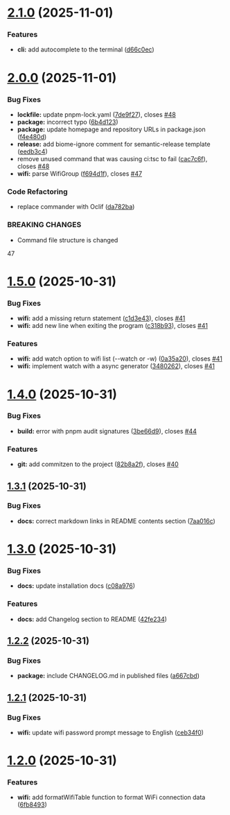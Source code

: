 # [2.1.0](https://github.com/SirMarkus73/nmanager/compare/v2.0.0...v2.1.0) (2025-11-01)


### Features

* **cli:** add autocomplete to the terminal ([d66c0ec](https://github.com/SirMarkus73/nmanager/commit/d66c0ecb14d8d815b0ba15d6a03489c649b53e09))

# [2.0.0](https://github.com/SirMarkus73/nmanager/compare/v1.5.0...v2.0.0) (2025-11-01)


### Bug Fixes

* **lockfile:** update pnpm-lock.yaml ([7de9f27](https://github.com/SirMarkus73/nmanager/commit/7de9f276c468757d5af882cdf92037ce4804cca5)), closes [#48](https://github.com/SirMarkus73/nmanager/issues/48)
* **package:** incorrect typo ([6b4d123](https://github.com/SirMarkus73/nmanager/commit/6b4d1234c3c274f10b8ef91514bfda7c28d3600a))
* **package:** update homepage and repository URLs in package.json ([f4e480d](https://github.com/SirMarkus73/nmanager/commit/f4e480dc525a26773836d089f49daaa4522d0c12))
* **release:** add biome-ignore comment for semantic-release template ([eedb3c4](https://github.com/SirMarkus73/nmanager/commit/eedb3c45cb2d7a8d661dccf46788927177162d78))
* remove unused command that was causing ci:tsc to fail ([cac7c6f](https://github.com/SirMarkus73/nmanager/commit/cac7c6fb99c4ff765301797e68083651378100b0)), closes [#48](https://github.com/SirMarkus73/nmanager/issues/48)
* **wifi:** parse WifiGroup ([f694d1f](https://github.com/SirMarkus73/nmanager/commit/f694d1f96e02387e23095916d1f86d095f066fc9)), closes [#47](https://github.com/SirMarkus73/nmanager/issues/47)


### Code Refactoring

* replace commander with Oclif ([da782ba](https://github.com/SirMarkus73/nmanager/commit/da782ba37696ded727244302f3cffb5b9d72faf9))


### BREAKING CHANGES

* Command file structure is changed

47

# [1.5.0](https://github.com/SirMarkus73/network-manager/compare/v1.4.0...v1.5.0) (2025-10-31)


### Bug Fixes

* **wifi:** add a missing return statement ([c1d3e43](https://github.com/SirMarkus73/network-manager/commit/c1d3e437b439b703a89f94d26cb0557582353f8f)), closes [#41](https://github.com/SirMarkus73/network-manager/issues/41)
* **wifi:** add new line when exiting the program ([c318b93](https://github.com/SirMarkus73/network-manager/commit/c318b93883f3a25e8b214cba0f50a9bc2a6db637)), closes [#41](https://github.com/SirMarkus73/network-manager/issues/41)


### Features

* **wifi:** add watch option to wifi list (--watch or -w) ([0a35a20](https://github.com/SirMarkus73/network-manager/commit/0a35a20ad35d59a5decce5f0c2b7f2a5c2e805d1)), closes [#41](https://github.com/SirMarkus73/network-manager/issues/41)
* **wifi:** implement watch with a async generator ([3480262](https://github.com/SirMarkus73/network-manager/commit/34802622d654d946a674afe1a90e9ba81b22ae54)), closes [#41](https://github.com/SirMarkus73/network-manager/issues/41)

# [1.4.0](https://github.com/SirMarkus73/network-manager/compare/v1.3.1...v1.4.0) (2025-10-31)


### Bug Fixes

* **build:** error with pnpm audit signatures ([3be66d9](https://github.com/SirMarkus73/network-manager/commit/3be66d95f9847d28cf8acbdef632e35e611d39e8)), closes [#44](https://github.com/SirMarkus73/network-manager/issues/44)


### Features

* **git:** add commitzen to the project ([82b8a2f](https://github.com/SirMarkus73/network-manager/commit/82b8a2f07152b556bb3d485cb851f8f09d01fdd6)), closes [#40](https://github.com/SirMarkus73/network-manager/issues/40)

## [1.3.1](https://github.com/SirMarkus73/network-manager/compare/v1.3.0...v1.3.1) (2025-10-31)


### Bug Fixes

* **docs:** correct markdown links in README contents section ([7aa016c](https://github.com/SirMarkus73/network-manager/commit/7aa016cefdbeb28b36454669c1486ede6fdee956))

# [1.3.0](https://github.com/SirMarkus73/network-manager/compare/v1.2.2...v1.3.0) (2025-10-31)


### Bug Fixes

* **docs:** update installation docs ([c08a976](https://github.com/SirMarkus73/network-manager/commit/c08a9768f5585acdafb895c17fa9bafb304f05fe))


### Features

* **docs:** add Changelog section to README ([42fe234](https://github.com/SirMarkus73/network-manager/commit/42fe2345b886ff4b249af0b5065e28b1475dd8cf))

## [1.2.2](https://github.com/SirMarkus73/network-manager/compare/v1.2.1...v1.2.2) (2025-10-31)


### Bug Fixes

* **package:** include CHANGELOG.md in published files ([a667cbd](https://github.com/SirMarkus73/network-manager/commit/a667cbd5494b2f2333c03fe1c67e678f965b6fd2))

## [1.2.1](https://github.com/SirMarkus73/network-manager/compare/v1.2.0...v1.2.1) (2025-10-31)


### Bug Fixes

* **wifi:** update wifi password prompt message to English ([ceb34f0](https://github.com/SirMarkus73/network-manager/commit/ceb34f0e21fb344423a30ff576cee9351dd9f747))

# [1.2.0](https://github.com/SirMarkus73/network-manager/compare/v1.1.0...v1.2.0) (2025-10-31)


### Features

* **wifi:** add formatWifiTable function to format WiFi connection data ([6fb8493](https://github.com/SirMarkus73/network-manager/commit/6fb8493d901a78c47ad830fe58614be3b8e6902c))
